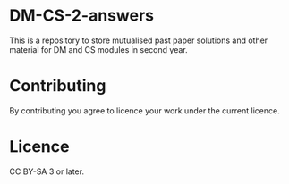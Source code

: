 # DM-CS-2-answers

This is a repository to store mutualised past paper solutions and other material for DM and CS modules in second year.

# Contributing

By contributing you agree to licence your work under the current licence.

# Licence

CC BY-SA 3 or later.

